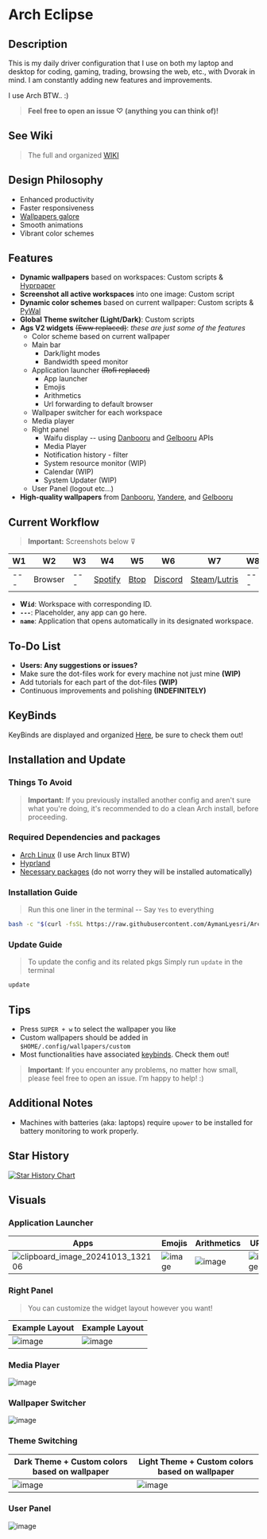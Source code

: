 # **Arch Eclipse**

## Description

This is my daily driver configuration that I use on both my laptop and desktop for coding, gaming, trading, browsing the web, etc., with Dvorak in mind. I am constantly adding new features and improvements.

I use Arch BTW.. :)

> **Feel free to open an issue ♡ (anything you can think of)!**

## See Wiki

> The full and organized [WIKI](https://hyprland-conf-wiki.vercel.app/)

## Design Philosophy

- Enhanced productivity
- Faster responsiveness
- [Wallpapers galore](https://github.com/AymanLyesri/hyprland-conf/tree/master/.config/wallpapers)
- Smooth animations
- Vibrant color schemes

## Features

- **Dynamic wallpapers** based on workspaces: Custom scripts & [Hyprpaper](https://github.com/hyprwm/hyprpaper)
- **Screenshot all active workspaces** into one image: Custom script
- **Dynamic color schemes** based on current wallpaper: Custom scripts & [PyWal](https://github.com/dylanaraps/pywal)
- **Global Theme switcher (Light/Dark)**: Custom scripts
- **Ags V2 widgets** ~~(Eww replaced)~~: _these are just some of the features_
  - Color scheme based on current wallpaper
  - Main bar
    - Dark/light modes
    - Bandwidth speed monitor
  - Application launcher ~~(Rofi replaced)~~
    - App launcher
    - Emojis
    - Arithmetics
    - Url forwarding to default browser
  - Wallpaper switcher for each workspace
  - Media player
  - Right panel
    - Waifu display -- using [Danbooru](https://danbooru.donmai.us) and [Gelbooru](https://gelbooru.com) APIs
    - Media Player
    - Notification history - filter
    - System resource monitor (WIP)
    - Calendar (WIP)
    - System Updater (WIP)
  - User Panel (logout etc...)
- **High-quality wallpapers** from [Danbooru](https://danbooru.donmai.us), [Yandere](https://yande.re), and [Gelbooru](https://gelbooru.com)

## Current Workflow

> **Important:** Screenshots below ⊽

| W1  | W2      | W3  | W4                                                  | W5                                           | W6                                                  | W7                                                                            | W8  | W9  | W10   |
| --- | ------- | --- | --------------------------------------------------- | -------------------------------------------- | --------------------------------------------------- | ----------------------------------------------------------------------------- | --- | --- | ----- |
| --- | Browser | --- | [Spotify](https://wiki.archlinux.org/title/spotify) | [Btop](https://github.com/aristocratos/btop) | [Discord](https://wiki.archlinux.org/title/Discord) | [Steam](https://wiki.archlinux.org/title/steam)/[Lutris](https://lutris.net/) | --- | --- | Games |

- **W`id`**: Workspace with corresponding ID.
- **`---`**: Placeholder, any app can go here.
- **`name`**: Application that opens automatically in its designated workspace.

## To-Do List

- **Users: Any suggestions or issues?**
- Make sure the dot-files work for every machine not just mine **(WIP)**
- Add tutorials for each part of the dot-files **(WIP)**
- Continuous improvements and polishing **(INDEFINITELY)**

## KeyBinds

KeyBinds are displayed and organized [Here](https://github.com/AymanLyesri/hyprland-conf/blob/master/.config/hypr/configs/keybinds.conf), be sure to check them out!

## Installation and Update

### Things To Avoid

> **Important:** If you previously installed another config and aren't sure what you're doing, it's recommended to do a clean Arch install, before proceeding.

### Required Dependencies and packages

- [Arch Linux](https://archlinux.org/) (I use Arch linux BTW)
- [Hyprland](https://hyprland.org/)
- [Necessary packages](https://github.com/AymanLyesri/hyprland-conf/blob/master/.config/hypr/pacman/pkglist.txt) (do not worry they will be installed automatically)

### Installation Guide

> Run this one liner in the terminal -- Say `Yes` to everything

```bash
bash -c "$(curl -fsSL https://raw.githubusercontent.com/AymanLyesri/ArchEclipse/refs/heads/master/.config/hypr/maintenance/INSTALL.sh)"
```

### Update Guide

> To update the config and its related pkgs Simply run `update` in the terminal

```bash
update
```

## Tips

- Press `SUPER + w` to select the wallpaper you like
- Custom wallpapers should be added in `$HOME/.config/wallpapers/custom`
- Most functionalities have associated [keybinds](https://github.com/AymanLyesri/hyprland-conf/blob/master/.config/hypr/configs/keybinds.conf). Check them out!

> **Important**: If you encounter any problems, no matter how small, please feel free to open an issue. I’m happy to help! :)

## Additional Notes

- Machines with batteries (aka: laptops) require `upower` to be installed for battery monitoring to work properly.

## Star History

[![Star History Chart](https://api.star-history.com/svg?repos=aymanlyesri/hyprland-conf&type=Date)](https://star-history.com/#aymanlyesri/hyprland-conf&Date)

## Visuals

### Application Launcher

| Apps                                                                                                                | Emojis                                                                                    | Arithmetics                                                                               | URLs                                                                                      |
| ------------------------------------------------------------------------------------------------------------------- | ----------------------------------------------------------------------------------------- | ----------------------------------------------------------------------------------------- | ----------------------------------------------------------------------------------------- |
| ![clipboard_image_20241013_132106](https://github.com/user-attachments/assets/20f9ed91-79cf-41e7-bf5e-dacad8f3933b) | ![image](https://github.com/user-attachments/assets/a0ee2cb8-129a-4f38-b4f2-0636351a0c69) | ![image](https://github.com/user-attachments/assets/8449ae19-0d81-4505-9d58-7241da8dfd48) | ![image](https://github.com/user-attachments/assets/77cabaf7-1233-4f5f-9f56-c27e6e5e1ea5) |

### Right Panel

> You can customize the widget layout however you want!

| Example Layout                                                                            | Example Layout                                                                            |
| ----------------------------------------------------------------------------------------- | ----------------------------------------------------------------------------------------- |
| ![image](https://github.com/user-attachments/assets/c33d0f4e-a3bb-48e1-8f1b-d66abeaf3ddb) | ![image](https://github.com/user-attachments/assets/a75cf5c3-e397-40c2-b3e9-e12722e5d148) |

### Media Player

![image](https://github.com/user-attachments/assets/5de3ad0f-101c-49f0-ab17-1bde12c16257)

### Wallpaper Switcher

![image](https://github.com/user-attachments/assets/8426a309-f088-4200-a8d5-7386496223b3)

### Theme Switching

| Dark Theme + Custom colors based on wallpaper                                             | Light Theme + Custom colors based on wallpaper                                            |
| ----------------------------------------------------------------------------------------- | ----------------------------------------------------------------------------------------- |
| ![image](https://github.com/user-attachments/assets/f3ff78c1-5243-4c00-9e03-898c517cccac) | ![image](https://github.com/user-attachments/assets/7b158721-38fa-4405-9cda-7864c1bc7818) |

### User Panel

![image](https://github.com/user-attachments/assets/d88f9a5e-c7da-4e31-80db-38073dc0278c)
